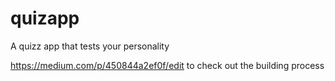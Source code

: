 # quizapp
A quizz app that tests your personality




https://medium.com/p/450844a2ef0f/edit to check out the building process
